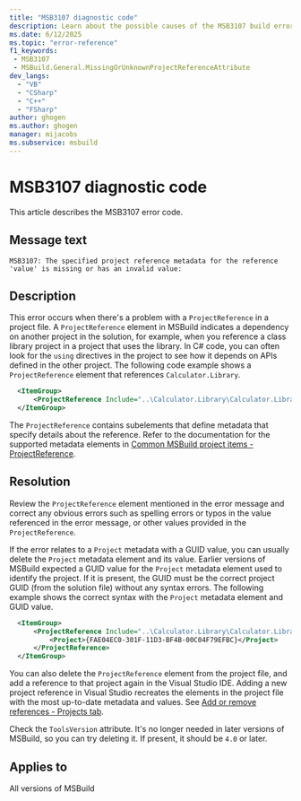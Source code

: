 ```yaml
---
title: "MSB3107 diagnostic code"
description: Learn about the possible causes of the MSB3107 build error, and get troubleshooting tips.
ms.date: 6/12/2025
ms.topic: "error-reference"
f1_keywords:
 - MSB3107
 - MSBuild.General.MissingOrUnknownProjectReferenceAttribute
dev_langs:
  - "VB"
  - "CSharp"
  - "C++"
  - "FSharp"
author: ghogen
ms.author: ghogen
manager: mijacobs
ms.subservice: msbuild
---
```


# MSB3107 diagnostic code

<!-- :::ErrorDefinitionDescription::: -->
<!-- :::editable-content name="introDescription"::: -->
This article describes the MSB3107 error code.
<!-- :::editable-content-end::: -->

## Message text

<!-- :::editable-content name="messageText"::: -->
`MSB3107: The specified project reference metadata for the reference 'value' is missing or has an invalid value:`
<!-- :::editable-content-end::: -->
<!-- MSB3107: The specified project reference metadata for the reference "{0}" is missing or has an invalid value: {1} -->

<!-- :::editable-content name="postOutputDescription"::: -->
<!--
{StrBegin="MSB3107: "}
-->
## Description

This error occurs when there's a problem with a `ProjectReference` in a project file. A `ProjectReference` element in MSBuild indicates a dependency on another project in the solution, for example, when you reference a class library project in a project that uses the library. In C# code, you can often look for the `using` directives in the project to see how it depends on APIs defined in the other project. The following code example shows a `ProjectReference` element that references `Calculator.Library`.

```xml
  <ItemGroup>
	  <ProjectReference Include="..\Calculator.Library\Calculator.Library.csproj"/>
  </ItemGroup>
```

The `ProjectReference` contains subelements that define metadata that specify details about the reference. Refer to the documentation for the supported metadata elements in [Common MSBuild project items - ProjectReference](../common-msbuild-project-items.md#projectreference).

## Resolution

Review the `ProjectReference` element mentioned in the error message and correct any obvious errors such as spelling errors or typos in the value referenced in the error message, or other values provided in the `ProjectReference`.

If the error relates to a `Project` metadata with a GUID value, you can usually delete the `Project` metadata element and its value. Earlier versions of MSBuild expected a GUID value for the `Project` metadata element used to identify the project. If it is present, the GUID must be the correct project GUID (from the solution file) without any syntax errors. The following example shows the correct syntax with the `Project` metadata element and GUID value.

```xml
  <ItemGroup>
	  <ProjectReference Include="..\Calculator.Library\Calculator.Library.csproj">
		  <Project>{FAE04EC0-301F-11D3-BF4B-00C04F79EFBC}</Project>
	  </ProjectReference>
  </ItemGroup>
```

You can also delete the `ProjectReference` element from the project file, and add a reference to that project again in the Visual Studio IDE. Adding a new project reference in Visual Studio recreates the elements in the project file with the most up-to-date metadata and values. See [Add or remove references - Projects tab](../../ide/how-to-add-or-remove-references-by-using-the-reference-manager.md#projects-tab).

Check the `ToolsVersion` attribute. It's no longer needed in later versions of MSBuild, so you can try deleting it. If present, it should be `4.0` or later.

<!-- :::editable-content-end::: -->
<!-- :::ErrorDefinitionDescription-end::: -->

## Applies to

All versions of MSBuild
